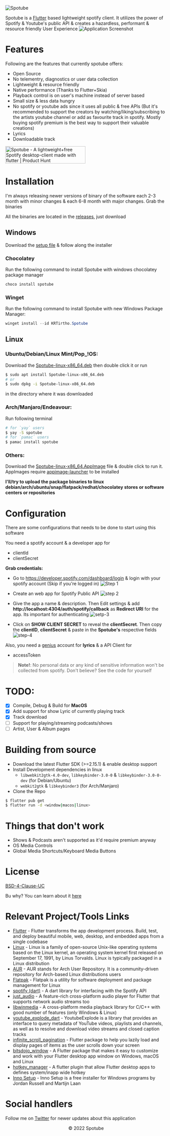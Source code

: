 ![Spotube](assets/spotube_banner.png)

Spotube is a [Flutter](https://flutter.dev) based lightweight spotify client. It utilizes the power of Spotify & Youtube's public API & creates a hazardless, performant & resource friendly User Experience
![Application Screenshot](assets/spotube-screenshot.png)

# Features

Following are the features that currently spotube offers:

- Open Source
- No telementry, diagnostics or user data collection
- Lightweight & resource friendly
- Native performance (Thanks to Flutter+Skia)
- Playback control is on user's machine instead of server based
- Small size & less data hungry
- No spotify or youtube ads since it uses all public & free APIs (But it's recommended to support the creators by watching/liking/subscribing to the artists youtube channel or add as favourite track in spotify. Mostly buying spotify premium is the best way to support their valuable creations)
- Lyrics
- Downloadable track

<a href="https://www.producthunt.com/posts/spotube?utm_source=badge-featured&utm_medium=badge&utm_souce=badge-spotube" target="_blank"><img src="https://api.producthunt.com/widgets/embed-image/v1/featured.svg?post_id=327965&theme=dark" alt="Spotube - A lightweight+free Spotify desktop-client made with flutter | Product Hunt" style="width: 250px; height: 54px;" width="250" height="54" /></a>

# Installation

I'm always releasing newer versions of binary of the software each 2-3 month with minor changes & each 6-8 month with major changes. Grab the binaries

All the binaries are located in the [releases](https://github.com/krtirtho/spotube/releases), just download

## Windows

Download the [setup file](https://github.com/KRTirtho/spotube/releases/download/v1.1.0/Spotube-windows-x86_64-setup.exe) & follow along the installer

### Chocolatey

Run the following command to install Spotube with windows chocolatey package manager
```powershell
choco install spotube
```

### Winget
Run the following command to install Spotube with new Windows Package Manager:
```powershell
winget install --id KRTirtho.Spotube
```

## Linux

### Ubuntu/Debian/Linux Mint/Pop_!OS:
  Download the [Spotube-linux-x86_64.deb](https://github.com/KRTirtho/spotube/releases/download/v1.1.0/Spotube-linux-x86_64.deb) then double click it or run
  ```bash
  $ sudo apt install Spotube-linux-x86_64.deb
  # or
  $ sudo dpkg -i Spotube-linux-x86_64.deb
  ```
  in the directory where it was downloaded


### Arch/Manjaro/Endeavour:
  Run following terminal
  ```bash
  # for `yay` users
  $ yay -S spotube
  # for `pamac` users
  $ pamac install spotube
  ```


### Others:
   Download the [Spotube-linux-x86_64.AppImage](https://github.com/KRTirtho/spotube/releases/download/v1.1.0/Spotube-linux-x86_64.AppImage) file & double click to run it. AppImages require [appimage-launcher](https://github.com/TheAssassin/AppImageLauncher) to be installed

**I'll/try to upload the package binaries to linux debian/arch/ubuntu/snap/flatpack/redhat/chocolatey stores or software centers or repositories**

# Configuration

There are some configurations that needs to be done to start using this software

You need a spotify account & a developer app for

- clientId
- clientSecret

**Grab credentials:**

- Go to https://developer.spotify.com/dashboard/login & login with your spotify account (Skip if you're logged in)
  ![Step 1](https://user-images.githubusercontent.com/61944859/111762106-d1d37680-88ca-11eb-9884-ec7a40c0dd27.png)

- Create an web app for Spotify Public API
  ![step 2](https://user-images.githubusercontent.com/61944859/111762507-473f4700-88cb-11eb-91f3-d480e9584883.png)

- Give the app a name & description. Then Edit settings & add **http://localhost:4304/auth/spotify/callback** as **Redirect URI** for the app. Its important for authenticating
  ![setp-3](https://user-images.githubusercontent.com/61944859/111768971-d308a180-88d2-11eb-9108-3e7444cef049.png)

- Click on **SHOW CLIENT SECRET** to reveal the **clientSecret**. Then copy the **clientID**, **clientSecret** & paste in the **Spotube's** respective fields
  ![step-4](https://user-images.githubusercontent.com/61944859/111769501-7fe31e80-88d3-11eb-8fc1-f3655dbd4711.png)

Also, you need a [genius](https://genius.com) account for **lyrics** & a API Client for

- accessToken

> **Note!**: No personal data or any kind of sensitive information won't be collected from spotify. Don't believe? See the code for yourself

# TODO:

- [x] Compile, Debug & Build for **MacOS**
- [x] Add support for show Lyric of currently playing track
- [x] Track download
- [ ] Support for playing/streaming podcasts/shows
- [ ] Artist, User & Album pages

# Building from source

- Download the latest Flutter SDK (>=2.15.1) & enable desktop support
- Install Development dependencies in linux
  - `libwebkit2gtk-4.0-dev`, `libkeybinder-3.0-0` & `libkeybinder-3.0-0-dev` (for Debian/Ubuntu)
  - `webkit2gtk` & `libkeybinder3` (for Arch/Manjaro)
- Clone the Repo

```bash
$ flutter pub get
$ flutter run -d <window|macos|linux>
```

# Things that don't work

- Shows & Podcasts aren't supported as it'd require premium anyway
- OS Media Controls
- Global Media Shortcuts/Keyboard Media Buttons

# License

[BSD-4-Clause-UC](/LICENSE)

Bu why? You can learn about it [here](https://dev.to/krtirtho/choosing-open-source-license-wisely-1m3p)

# Relevant Project/Tools Links

- [Flutter](https://flutter.dev/) - Flutter transforms the app development process. Build, test, and deploy beautiful mobile, web, desktop, and embedded apps from a single codebase
- [Linux](https://www.linux.org/) - Linux is a family of open-source Unix-like operating systems based on the Linux kernel, an operating system kernel first released on September 17, 1991, by Linus Torvalds. Linux is typically packaged in a Linux distribution
- [AUR](https://aur.archlinux.org/) - AUR stands for Arch User Repository. It is a community-driven repository for Arch-based Linux distributions users
- [Flatpak](https://flatpak.org/) - Flatpak is a utility for software deployment and package management for Linux
- [spotify (dart)](https://github.com/rinukkusu/spotify-dart) - A dart library for interfacing with the Spotify API
- [just_audio](https://github.com/ryanheise/just_audio/tree/master/just_audio) - A feature-rich cross-platform audio player for Flutter that supports network audio streams too
- [libwinmedia](https://github.com/harmonoid/libwinmedia) - A cross-platform media playback library for C/C++ with good number of features (only Windows & Linux)
- [youtube_explode_dart](https://github.com/Hexer10/youtube_explode_dart) - YoutubeExplode is a library that provides an interface to query metadata of YouTube videos, playlists and channels, as well as to resolve and download video streams and closed caption tracks
- [infinite_scroll_pagination](https://github.com/EdsonBueno/infinite_scroll_pagination) - Flutter package to help you lazily load and display pages of items as the user scrolls down your screen
- [bitsdojo_window](https://github.com/bitsdojo/bitsdojo_window) - A Flutter package that makes it easy to customize and work with your Flutter desktop app window on Windows, macOS and Linux
- [hotkey_manager](https://github.com/leanflutter/hotkey_manager) - A flutter plugin that allow Flutter desktop apps to defines system/inapp wide hotkey
- [Inno Setup](https://jrsoftware.org/isinfo.php) - Inno Setup is a free installer for Windows programs by Jordan Russell and Martijn Laan


# Social handlers

Follow me on [Twitter](https://twitter.com/@krtirtho) for newer updates about this application


<p align="center">&copy; 2022 Spotube</p>
